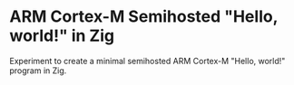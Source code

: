 # ARM Cortex-M Semihosted "Hello, world!" in Zig

Experiment to create a minimal semihosted ARM Cortex-M "Hello, world!" program in Zig.
